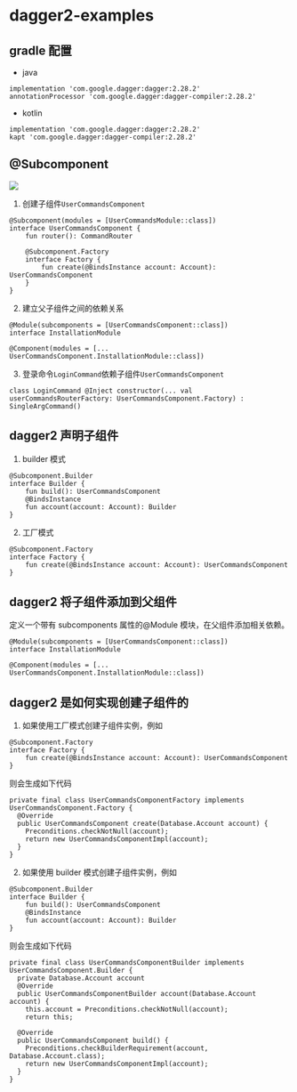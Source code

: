 # dagger2-examples

## gradle 配置

- java

```
implementation 'com.google.dagger:dagger:2.28.2'
annotationProcessor 'com.google.dagger:dagger-compiler:2.28.2'
```

- kotlin

```
implementation 'com.google.dagger:dagger:2.28.2'
kapt 'com.google.dagger:dagger-compiler:2.28.2'
```

## @Subcomponent

<img src="http://yuml.me/diagram/scruffy/class/
[CommandRouterComponent]uses -.->[CommandProcessor],
[CommandProcessor]uses -.->[CommandRouter],
[CommandRouter]uses -.->[HelloWorldCommand],[CommandRouter]uses -.->[LoginCommand],
[HelloWorldCommand]uses -.->[SystemOutputter],
[LoginCommand]uses -.->[SystemOutputter],
[DepositCommand]uses -.->[SystemOutputter],
[LoginCommand]uses -.->[Database],
[DepositCommand]uses -.->[Database.Account],
[LoginCommand]uses -.->[UserCommandsComponent],
[UserCommandsComponent]uses -.->[DepositCommand]" >

1. 创建子组件`UserCommandsComponent`

```
@Subcomponent(modules = [UserCommandsModule::class])
interface UserCommandsComponent {
    fun router(): CommandRouter

    @Subcomponent.Factory
    interface Factory {
        fun create(@BindsInstance account: Account): UserCommandsComponent
    }
}
```

2. 建立父子组件之间的依赖关系

```
@Module(subcomponents = [UserCommandsComponent::class])
interface InstallationModule

@Component(modules = [... UserCommandsComponent.InstallationModule::class])
```

3. 登录命令`LoginCommand`依赖子组件`UserCommandsComponent`

```
class LoginCommand @Inject constructor(... val userCommandsRouterFactory: UserCommandsComponent.Factory) : SingleArgCommand()
```

## dagger2 声明子组件

1. builder 模式

```
@Subcomponent.Builder
interface Builder {
    fun build(): UserCommandsComponent
    @BindsInstance
    fun account(account: Account): Builder
}
```

2. 工厂模式

```
@Subcomponent.Factory
interface Factory {
    fun create(@BindsInstance account: Account): UserCommandsComponent
}
```

## dagger2 将子组件添加到父组件

定义一个带有 subcomponents 属性的@Module 模块，在父组件添加相关依赖。

```
@Module(subcomponents = [UserCommandsComponent::class])
interface InstallationModule

@Component(modules = [... UserCommandsComponent.InstallationModule::class])
```

## dagger2 是如何实现创建子组件的

1. 如果使用工厂模式创建子组件实例，例如

```
@Subcomponent.Factory
interface Factory {
    fun create(@BindsInstance account: Account): UserCommandsComponent
}
```

则会生成如下代码

```
private final class UserCommandsComponentFactory implements UserCommandsComponent.Factory {
  @Override
  public UserCommandsComponent create(Database.Account account) {
    Preconditions.checkNotNull(account);
    return new UserCommandsComponentImpl(account);
  }
}
```

2. 如果使用 builder 模式创建子组件实例，例如

```
@Subcomponent.Builder
interface Builder {
    fun build(): UserCommandsComponent
    @BindsInstance
    fun account(account: Account): Builder
}
```

则会生成如下代码

```
private final class UserCommandsComponentBuilder implements UserCommandsComponent.Builder {
  private Database.Account account
  @Override
  public UserCommandsComponentBuilder account(Database.Account account) {
    this.account = Preconditions.checkNotNull(account);
    return this;

  @Override
  public UserCommandsComponent build() {
    Preconditions.checkBuilderRequirement(account, Database.Account.class);
    return new UserCommandsComponentImpl(account);
  }
}
```

